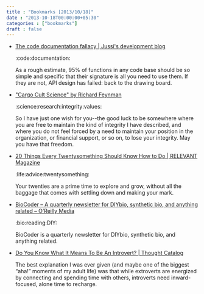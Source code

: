 ```yaml
---
title : "Bookmarks [2013/10/18]"
date : "2013-10-18T00:00:00+05:30"
categories : ["bookmarks"]
draft : false
---
```


-   [The code documentation fallacy | Jussi's development blog](http://voices.canonical.com/jussi.pakkanen/2012/09/25/the-code-documentation-fallacy/)

    :code:documentation:

    As a rough estimate, 95% of functions in any code base should be so
    simple and specific that their signature is all you need to use
    them. If they are not, API design has failed: back to the drawing
    board.

-   ["Cargo Cult Science"   by Richard Feynman](http://neurotheory.columbia.edu/~ken/cargo_cult.html)

    :science:research:integrity:values:

    So I have just one wish for you--the good luck to be somewhere where
    you are free to maintain the kind of integrity I have described, and
    where you do not feel forced by a need to maintain your position in
    the organization, or financial support, or so on, to lose your
    integrity. May you have that freedom.

-   [20 Things Every Twentysomething Should Know How to Do | RELEVANT Magazine](http://www.relevantmagazine.com/life/whole-life/20-things-every-twentysomething-should-know-how-do)

    :life:advice:twentysomething:

    Your twenties are a prime time to explore and grow, without all the
    baggage that comes with settling down and making your mark.

-   [BioCoder – A quarterly newsletter for DIYbio, synthetic bio, and anything related – O’Reilly Media](http://www.oreilly.com/biocoder/)

    :bio:reading:DIY:

    BioCoder is a quarterly newsletter for DIYbio, synthetic bio, and
    anything related.

-   [Do You Know What It Means To Be An Introvert? | Thought Catalog](http://thoughtcatalog.com/kate-bartolotta/2013/10/do-you-know-what-it-means-to-be-an-introvert/)

    The best explanation I was ever given (and maybe one of the biggest
    “aha!” moments of my adult life) was that while extroverts are
    energized by connecting and spending time with others, introverts
    need inward-focused, alone time to recharge.
